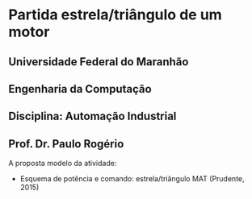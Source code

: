 # Partida estrela/triângulo de um motor
## Universidade Federal do Maranhão
## Engenharia da Computação
## Disciplina: Automação Industrial
## Prof. Dr. Paulo Rogério

A proposta modelo da atividade:

- Esquema de potência e comando: estrela/triângulo MAT (Prudente, 2015)

